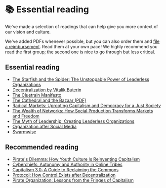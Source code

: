 # 📚 Essential reading

We've made a selection of readings that can help give you more context of our vision and culture. 

We've added PDFs whenever possible, but you can also order them and [file a reimbursement](/src/finance/expense-reimbursements.md). Read them at your own pace! We highly recommend you read the first group; the second one is nice to go through but less critical.

## Essential reading

   * [The Starfish and the Spider: The Unstoppable Power of Leaderless Organizations]()
   * [Decentralization by Vitalik Buterin]()
   * [The Cluetrain Manifesto]()
   * [The Cathedral and the Bazaar (PDF)]()
   * [Radical Markets: Uprooting Capitalism and Democracy for a Just Society]()
   * [The Wealth of Networks: How Social Production Transforms Markets and Freedom]()
   * [The Myth of Leadership: Creating Leaderless Organizations]()
   * [Organization after Social Media]()
   * [Swarmwise]()


## Recommended reading

   * [Pirate's Dilemma: How Youth Culture Is Reinventing Capitalism]()
   * [Cyberchiefs: Autonomy and Authority in Online Tribes]()
   * [Capitalism 3.0: A Guide to Reclaiming the Commons]()
   * [Protocol: How Control Exists after Decentralization]()
   * [Pirate Organization: Lessons from the Fringes of Capitalism]()
